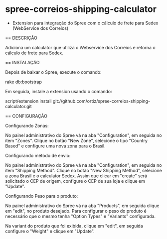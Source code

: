 spree-correios-shipping-calculator
============================
* Extension para integração do Spree com o cálculo de frete para Sedex (WebService dos Correios)

== DESCRIÇÃO

Adiciona um calculator que utiliza o Webservice dos Correios e retorna o cálculo de frete para Sedex.

== INSTALAÇÃO


Depois de baixar o Spree, execute o comando:

  rake db:bootstrap

Em seguida, instale a extension usando o comando:

  script/extension install git://github.com/ortiz/spree-correios-shipping-calculator.git

== CONFIGURAÇÃO

Configurando Zonas:

No painel administrativo do Spree vá na aba "Configuration", em seguida no item "Zones". Clique no botão "New Zone", selecione o tipo "Country Based" e configure uma nova zona para o Brasil.

Configurando método de envio:

No painel administrativo do Spree vá na aba "Configuration", em seguida no item "Shipping Method". Clique no botão "New Shipping Method", selecione a zona Brasil e o calculator Sedex. Assim que clicar em "create" será solicitado o CEP de origem, configure o CEP de sua loja e clique em "Update".

Configurando Peso para o produto:

No painel administrativo do Spree vá na aba "Products", em seguida clique em "edit", no produto desejado. Para configurar o peso do produto é necessário que o mesmo tenha "Option Types" e "Variants" configurada.

Na variant do produto que foi exibida, clique em "edit", em seguida configure o "Weight" e clique em "Update".